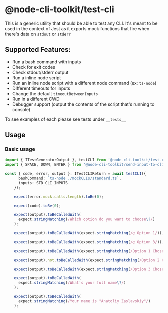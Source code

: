 # @node-cli-toolkit/test-cli

This is a generic utility that should be able to test any CLI. It's meant to be used in the context of Jest as it exports mock functions that fire when there's data on `stdout` or `stderr`

## Supported Features:

- Run a bash command with inputs
- Check for exit codes
- Check stdout/stderr output
- Run a inline node script
- Run an inline node script with a different node command (ex: `ts-node`)
- Different timeouts for inputs
- Change the default `timeoutBetweenInputs`
- Run in a different CWD
- Debugger support (output the contents of the script that's running to console)

To see examples of each please see tests under `__tests__`

## Usage

### Basic usage

```typescript
import { ITestGeneratorOutput }, testCLI from '@node-cli-toolkit/test-cli';
import { SPACE, DOWN, ENTER } from '@node-cli-toolkit/send-input-to-cli';

const { code, error, output }: ITestCLIReturn = await testCLI({
      bashCommand: `ts-node ./mockCLIs/standard.ts`,
      inputs: STD_CLI_INPUTS
    });

    expect(error.mock.calls.length).toBe(0);

    expect(code).toBe(0);

    expect(output).toBeCalledWith(
      expect.stringMatching(/Which option do you want to choose\?/)
    );

    expect(output).toBeCalledWith(expect.stringMatching(/◯ Option 1/));

    expect(output).toBeCalledWith(expect.stringMatching(/◯ Option 3/));

    expect(output).toBeCalledWith(expect.stringMatching(/Option 1 Chosen/));

    expect(output).not.toBeCalledWith(expect.stringMatching(/Option 2 Chosen/));

    expect(output).toBeCalledWith(expect.stringMatching(/Option 3 Chosen/));

    expect(output).toBeCalledWith(
      expect.stringMatching(/What's your full name\?/)
    );

    expect(output).toBeCalledWith(
      expect.stringMatching(/Your name is "Anatoliy Zaslavskiy"/)
    );

```
